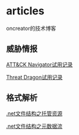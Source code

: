 # articles
oncreator的技术博客

## 威胁情报

[ATT&CK Navigator试用记录](https://github.com/oncreator/aticles/issues/1)

[Threat Dragon试用记录](https://github.com/oncreator/aticles/issues/2)


## 格式解析

[.net文件结构之托管资源](https://github.com/oncreator/aticles/issues/3)

[.net文件结构之元数据流](https://github.com/oncreator/aticles/issues/4)
